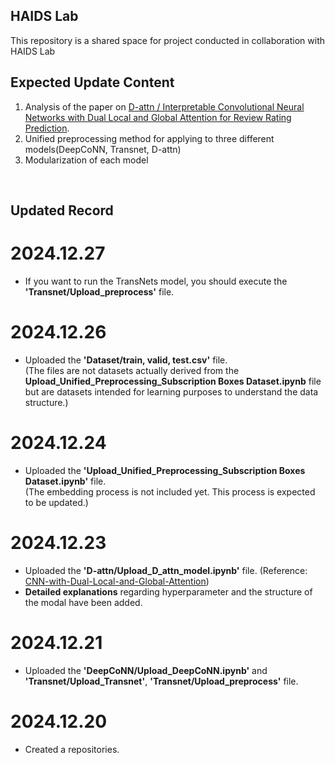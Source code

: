 ## HAIDS Lab
This repository is a shared space for project conducted in collaboration with HAIDS Lab


## Expected Update Content
1. Analysis of the paper on [D-attn /  Interpretable Convolutional Neural Networks with Dual Local and Global Attention for Review Rating Prediction](https://dl.acm.org/doi/10.1145/3109859.3109890).
2. Unified preprocessing method for applying to three different models(DeepCoNN, Transnet, D-attn)
3. Modularization of each model
<br/>

## Updated Record
# 2024.12.27
- If you want to run the TransNets model, you should execute the **'Transnet/Upload_preprocess'** file.

# 2024.12.26
- Uploaded the **'Dataset/train, valid, test.csv'** file. <br/>
(The files are not datasets actually derived from the **Upload_Unified_Preprocessing_Subscription Boxes Dataset.ipynb** file but are datasets intended for learning purposes to understand the data structure.)

# 2024.12.24
- Uploaded the **'Upload_Unified_Preprocessing_Subscription Boxes Dataset.ipynb'** file. <br/>
(The embedding process is not included yet. This process is expected to be updated.)

# 2024.12.23
- Uploaded the **'D-attn/Upload_D_attn_model.ipynb'** file. (Reference: [CNN-with-Dual-Local-and-Global-Attention](https://github.com/seongjunyun/CNN-with-Dual-Local-and-Global-Attention/tree/master?tab=readme-ov-file)) <br/>
- **Detailed explanations** regarding hyperparameter and the structure of the modal have been added. 

# 2024.12.21
 - Uploaded the **'DeepCoNN/Upload_DeepCoNN.ipynb'** and **'Transnet/Upload_Transnet'**, **'Transnet/Upload_preprocess'** file.

# 2024.12.20
 - Created a repositories.
